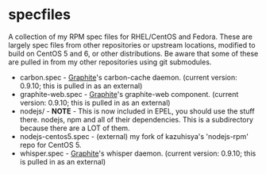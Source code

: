 specfiles
=========

A collection of my RPM spec files for RHEL/CentOS and Fedora. These are largely spec files from other repositories or upstream locations, modified to build on CentOS 5 and 6, or other distributions. Be aware that some of these are pulled in from my other repositories using git submodules.

* carbon.spec - [Graphite](http://graphite.wikidot.com/)'s carbon-cache daemon. (current version: 0.9.10; this is pulled in as an external)
* graphite-web.spec - [Graphite](http://graphite.wikidot.com/)'s graphite-web component. (current version: 0.9.10; this is pulled in as an external)
* nodejs/ - __NOTE__ - This is now included in EPEL, you should use the stuff there. nodejs, npm and all of their dependencies. This is a subdirectory because there are a LOT of them.
* nodejs-centos5.spec - (external) my fork of kazuhisya's 'nodejs-rpm' repo for CentOS 5.
* whisper.spec - [Graphite](http://graphite.wikidot.com/)'s whisper daemon. (current version: 0.9.10; this is pulled in as an external)



